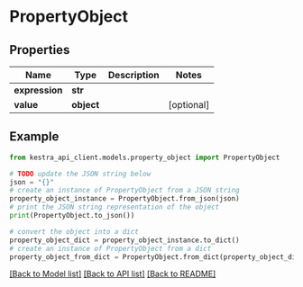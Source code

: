 # PropertyObject


## Properties

Name | Type | Description | Notes
------------ | ------------- | ------------- | -------------
**expression** | **str** |  | 
**value** | **object** |  | [optional] 

## Example

```python
from kestra_api_client.models.property_object import PropertyObject

# TODO update the JSON string below
json = "{}"
# create an instance of PropertyObject from a JSON string
property_object_instance = PropertyObject.from_json(json)
# print the JSON string representation of the object
print(PropertyObject.to_json())

# convert the object into a dict
property_object_dict = property_object_instance.to_dict()
# create an instance of PropertyObject from a dict
property_object_from_dict = PropertyObject.from_dict(property_object_dict)
```
[[Back to Model list]](../README.md#documentation-for-models) [[Back to API list]](../README.md#documentation-for-api-endpoints) [[Back to README]](../README.md)


